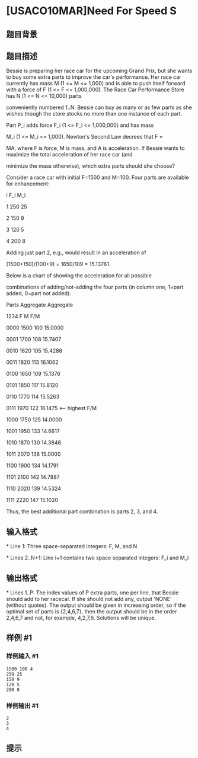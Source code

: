 # [USACO10MAR]Need For Speed S

## 题目背景



## 题目描述

Bessie is preparing her race car for the upcoming Grand Prix, but she wants to buy some extra parts to improve the car's performance. Her race car currently has mass M (1 <= M <= 1,000) and is able to push itself forward with a force of F (1 <= F <= 1,000,000). The Race Car Performance Store has N (1 <= N <= 10,000) parts

conveniently numbered 1..N. Bessie can buy as many or as few parts as she wishes though the store stocks no more than one instance of each part.

Part P\_i adds force F\_i (1 <= F\_i <= 1,000,000) and has mass

M\_i (1 <= M\_i <= 1,000). Newton's Second Law decrees that F =

MA, where F is force, M is mass, and A is acceleration. If Bessie wants to maximize the total acceleration of her race car (and

minimize the mass otherwise), which extra parts should she choose?

Consider a race car with initial F=1500 and M=100. Four parts are available for enhancement:

i  F\_i  M\_i

1  250   25

2  150    9

3  120    5

4  200    8

Adding just part 2, e.g., would result in an acceleration of

(1500+150)/(100+9) = 1650/109 = 15.13761. 

Below is a chart of showing the acceleration for all possible 

combinations of adding/not-adding the four parts (in column one, 1=part added, 0=part not added): 

Parts   Aggregate   Aggregate

1234        F           M       F/M

0000      1500         100    15.0000

0001      1700         108    15.7407

0010      1620         105    15.4286

0011      1820         113    16.1062

0100      1650         109    15.1376

0101      1850         117    15.8120

0110      1770         114    15.5263

0111      1970         122    16.1475 <-- highest F/M 

1000      1750         125    14.0000

1001      1950         133    14.6617

1010      1870         130    14.3846

1011      2070         138    15.0000

1100      1900         134    14.1791

1101      2100         142    14.7887

1110      2020         139    14.5324

1111      2220         147    15.1020

Thus, the best additional part combination is parts 2, 3, and 4.


## 输入格式

\* Line 1: Three space-separated integers: F, M, and N

\* Lines 2..N+1: Line i+1 contains two space separated integers: F\_i and M\_i


## 输出格式

\* Lines 1..P: The index values of P extra parts, one per line, that Bessie should add to her racecar. If she should not add any, output 'NONE' (without quotes). The output should be given in increasing order, so if the optimal set of parts is {2,4,6,7}, then the output should be in the order 2,4,6,7 and not, for example, 4,2,7,6. Solutions will be unique.


## 样例 #1

### 样例输入 #1
```
1500 100 4 
250 25 
150 9 
120 5 
200 8 
```

### 样例输出 #1

```
2 
3 
4 
```

## 提示


